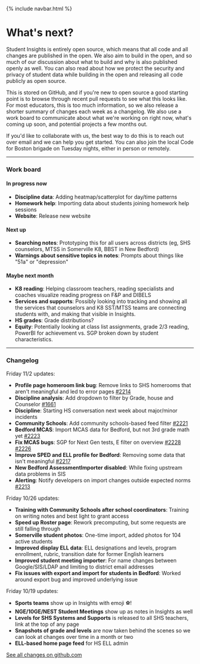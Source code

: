 {% include navbar.html %}

# What's next?
Student Insights is entirely open source, which means that all code and all changes are published in the open.  We also aim to build in the open, and so much of our discussion about what to build and why is also published openly as well.  You can also read about how we protect the security and privacy of student data while building in the open and releasing all code publicly as open source.

This is stored on GitHub, and if you're new to open source a good starting point is to browse through recent pull requests to see what this looks like.  For most educators, this is too much information, so we also release a shorter summary of changes each week as a changelog.  We also use a work board to communicate about what we're working on right now, what's coming up soon, and potential projects a few months out.

If you'd like to collaborate with us, the best way to do this is to reach out over email and we can help you get started.  You can also join the local Code for Boston brigade on Tuesday nights, either in person or remotely.

------------------------
### Work board
#### In progress now
- **Discipline data**: Adding heatmap/scatterplot for day/time patterns
- **Homework help**: Importing data about students joining homework help sessions
- **Website**: Release new website

#### Next up
- **Searching notes**: Prototyping this for all users across districts (eg, SHS counselors, MTSS in Somerville K8, BBST in New Bedford)
- **Warnings about sensitive topics in notes**: Prompts about things like "51a" or "depression"

#### Maybe next month
- **K8 reading**: Helping classroom teachers, reading specialists and coaches visualize reading progress on F&P and DIBELS
- **Services and supports**: Possibly looking into tracking and showing all the services that counselors and K8 SST/MTSS teams are connecting students with, and making that visible in Insights.
- **HS grades**: Grade distributions?
- **Equity**: Potentially looking at class list assignments, grade 2/3 reading, PowerBI for achievement vs. SGP broken down by student characteristics.

------------------------
### Changelog

Friday 11/2 updates:
- **Profile page homeroom link bug**: Remove links to SHS homerooms that aren't meaningful and led to error pages [#2214](https://github.com/studentinsights/studentinsights/pull/2214)
- **Discipline analysis**: Add dropdown to filter by Grade, house and Counselor [#1661](https://github.com/studentinsights/studentinsights/pull/1661)
- **Discipline**: Starting HS conversation next week about major/minor incidents
- **Community Schools**: Add community schools-based feed filter [#2221](https://github.com/studentinsights/studentinsights/pull/2221)
- **Bedford MCAS**: Import MCAS data for Bedford, but not 3rd grade math yet [#2223](https://github.com/studentinsights/studentinsights/pull/2223)
- **Fix MCAS bugs**: SGP for Next Gen tests, E filter on overview [#2228](https://github.com/studentinsights/studentinsights/pull/2228) [#2226](https://github.com/studentinsights/studentinsights/pull/2226)
- **Improve SPED and ELL profile for Bedford**: Removing some data that isn't meaningful [#2217](https://github.com/studentinsights/studentinsights/pull/2217)
- **New Bedford AssessmentImporter disabled**: While fixing upstream data problems in SIS
- **Alerting**: Notify developers on import changes outside expected norms [#2213](https://github.com/studentinsights/studentinsights/pull/2213)

Friday 10/26 updates:
- **Training with Community Schools after school coordinators**: Training on writing notes and best light to grant access
- **Speed up Roster page**: Rework precomputing, but some requests are still falling through
- **Somerville student photos**: One-time import, added photos for 104 active students
- **Improved display ELL data**: ELL designations and levels, program enrollment, rubric, transition date for former English learners
- **Improved student meeting importer**: For name changes between Google/SIS/LDAP and limiting to district email addresses
- **Fix issues with export and import for students in Bedford**: Worked around export bug and improved underlying issue

Friday 10/19 updates:
- **Sports teams** show up in Insights with emoji ⚽!
- **NGE/10GE/NEST Student Meetings** show up as notes in Insights as well
- **Levels for SHS Systems and Supports** is released to all SHS teachers, link at the top of any page
- **Snapshots of grade and levels** are now taken behind the scenes so we can look at changes over time in a month or two
- **ELL-based home page feed** for HS ELL admin

<a class="btn" href="https://github.com/studentinsights/studentinsights/issues?q=is%3Apr+is%3Aclosed">See all changes on github.com</a>
